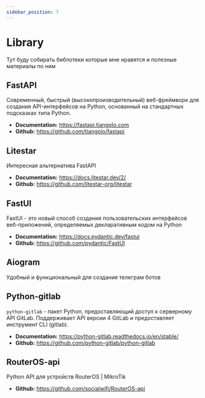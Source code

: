 ```yaml
---
sidebar_position: 7
---
```


# Library

Тут буду собирать библотеки которые мне нравятся и полезные материалы по ним

## FastAPI
Cовременный, быстрый (высокопроизводительный) веб-фреймворк для создания API-интерфейсов на Python, основанный на стандартных подсказках типа Python.

- **Documentation:** https://fastapi.tiangolo.com
- **Github:** https://github.com/tiangolo/fastapi

## Litestar
Интересная альтернатива FastAPI

- **Documentation:** https://docs.litestar.dev/2/
- **Github:** https://github.com/litestar-org/litestar


## FastUI
FastUI - это новый способ создания пользовательских интерфейсов веб-приложений, определяемых декларативным кодом на Python

- **Documentation:** https://docs.pydantic.dev/fastui
- **Github:** https://github.com/pydantic/FastUI

## Aiogram
Удобный и функциональный для создания телеграм ботов

## Python-gitlab
`python-gitlab` - пакет Python, предоставляющий доступ к серверному API GitLab.
Поддерживает API версии 4 GitLab и предоставляет инструмент CLI (gitlab).

- **Documentation:** https://python-gitlab.readthedocs.io/en/stable/
- **Github:** https://github.com/python-gitlab/python-gitlab

## RouterOS-api
Python API для устройств RouterOS | MikroTik

- **Github:** https://github.com/socialwifi/RouterOS-api